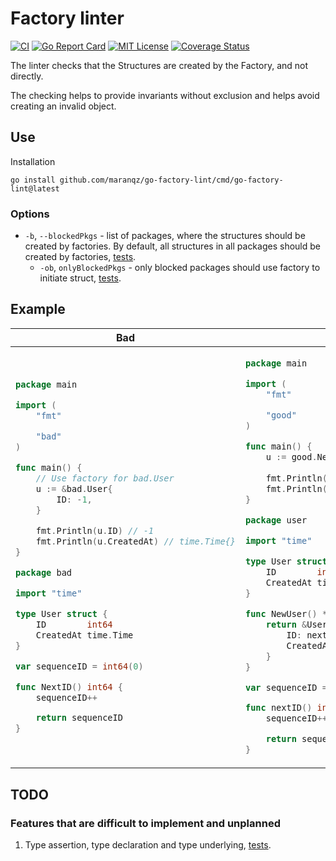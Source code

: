 # Factory linter

[![CI](https://github.com/maranqz/go-factory-lint/actions/workflows/ci.yml/badge.svg)](https://github.com/maranqz/go-factory-lint/actions/workflows/ci.yml)
[![Go Report Card](https://goreportcard.com/badge/github.com/maranqz/go-factory-lint)](https://goreportcard.com/report/github.com/maranqz/go-factory-lint?dummy=unused)
[![MIT License](http://img.shields.io/badge/license-MIT-blue.svg?style=flat)](LICENSE)
[![Coverage Status](https://coveralls.io/repos/github/maranqz/go-factory-lint/badge.svg?branch=main)](https://coveralls.io/github/maranqz/go-factory-lint?branch=main)

The linter checks that the Structures are created by the Factory, and not directly.

The checking helps to provide invariants without exclusion and helps avoid creating an invalid object.


## Use

Installation

    go install github.com/maranqz/go-factory-lint/cmd/go-factory-lint@latest

### Options

- `-b`, `--blockedPkgs` - list of packages, where the structures should be created by factories. By default, all structures in all packages should be created by factories, [tests](testdata/src/factory/blockedPkgs).
    - `-ob`, `onlyBlockedPkgs` - only blocked packages should use factory to initiate struct, [tests](testdata/src/factory/onlyBlockedPkgs).

## Example

<table>
<thead><tr><th>Bad</th><th>Good</th></tr></thead>
<tbody>
<tr><td>

```go
package main

import (
	"fmt"

	"bad"
)

func main() {
	// Use factory for bad.User
	u := &bad.User{
		ID: -1,
	}

	fmt.Println(u.ID) // -1
	fmt.Println(u.CreatedAt) // time.Time{}
}

```

```go
package bad

import "time"

type User struct {
	ID        int64
	CreatedAt time.Time
}

var sequenceID = int64(0)

func NextID() int64 {
	sequenceID++

	return sequenceID
}


```

</td><td>

```go
package main

import (
	"fmt"

	"good"
)

func main() {
	u := good.NewUser()
	
	fmt.Println(u.ID)        // auto increment
	fmt.Println(u.CreatedAt) // time.Now()
}

```

```go
package user

import "time"

type User struct {
	ID        int64
	CreatedAt time.Time
}

func NewUser() *User {
	return &User{
		ID: nextID(),
		CreatedAt: time.Now(),
	}
}

var sequenceID = int64(0)

func nextID() int64 {
	sequenceID++

	return sequenceID
}

```

</td></tr>
</tbody></table>

## TODO

### Features that are difficult to implement and unplanned

1. Type assertion, type declaration and type underlying, [tests](testdata/src/factory/default/type_nested.go.skip).